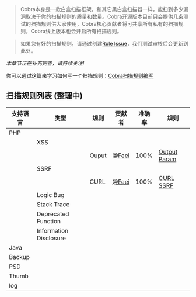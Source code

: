> Cobra本身是一款白盒扫描框架，和其它黑白盒扫描器一样，能扫到多少漏洞取决于你的扫描规则的质量和数量。Cobra开源版本目前只会提供几条测试的扫描规则供大家使用，Cobra核心贡献者将可共享所有私有的扫描规则，Cobra线上版本也会开启所有扫描规则。


> 如果您有好的扫描规则，请通过创建[Rule Issue](https://github.com/wufeifei/cobra/issues/new)，我们测试审核后会更新到此处。

_本章节正在补充完善，请持续关注!_

你可以通过这篇来学习如何写一个扫描规则：[Cobra扫描规则编写](http://wufeifei.com/scan-engine/)

## 扫描规则列表 (整理中)

|支持语言|类型|规则|贡献者|准确率|规则|
|---|---|---|---|---|---|
|PHP||||||
||XSS|||||
|||Ouput|[@Feei](http://wufeifei.com)|100%|[Output Param](https://github.com/wufeifei/cobra/wiki/rule_xss_output_param)|
||SSRF||||||
|||CURL|[@Feei](http://wufeifei.com)|100%|[CURL SSRF](https://github.com/wufeifei/cobra/wiki/rule_ssrf_curl)|
||Logic Bug||||||
||Stack Trace||||||
||Deprecated Function||||||
||Information Disclosure||||||
|Java||||||
|Backup||||||
|PSD||||||
|Thumb||||||
|log||||||
